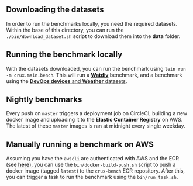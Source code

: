 ## Downloading the datasets

In order to run the benchmarks locally, you need the required datasets. Within the base of this directory, you can run the `./bin/download_dataset.sh` script to download them into the **data** folder.

## Running the benchmark locally

With the datasets downloaded, you can run the benchmark using `lein run -m crux.main.bench`. This will run a [**Watdiv**](https://dsg.uwaterloo.ca/watdiv/) benchmark, and a benchmark using the [**DevOps devices** and **Weather** datasets](https://docs.timescale.com/v1.2/tutorials/other-sample-datasets#in-depth-devices).

## Nightly benchmarks
Every push on `master` triggers a deployment job on CircleCI, building a new docker image and uploading it to the **Elastic Container Registry** on AWS. The latest of these `master` images is ran at midnight every single weekday.

## Manually running a benchmark on AWS

Assuming you have the `awscli` are authenticated with AWS and the ECR (see [**here**](https://docs.aws.amazon.com/cli/latest/reference/ecr/get-login.html)), you can use the `bin/docker-build-push.sh` script to push a docker image (tagged `latest`) to the `crux-bench` ECR repository. After this, you can trigger a task to run the benchmark using the `bin/run_task.sh`.
